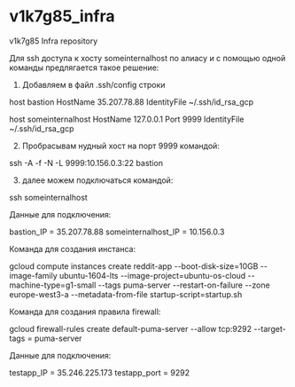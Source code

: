 # v1k7g85_infra
v1k7g85 Infra repository

Для ssh доступа к хосту someinternalhost по алиасу и с помощью одной команды предлягается такое решение:

1. Добавляем в файл .ssh/config строки

host bastion
 HostName 35.207.78.88
 IdentityFile ~/.ssh/id_rsa_gcp

host someinternalhost
 HostName 127.0.0.1
 Port 9999
 IdentityFile ~/.ssh/id_rsa_gcp

2. Пробрасывам нудный хост на порт 9999 командой:

ssh -A -f -N -L 9999:10.156.0.3:22 bastion

3. далее можем подключаться командой:

ssh someinternalhost


Данные для подключения:

bastion_IP = 35.207.78.88
someinternalhost_IP = 10.156.0.3

Команда для создания инстанса:

gcloud compute instances create reddit-app --boot-disk-size=10GB --image-family ubuntu-1604-lts --image-project=ubuntu-os-cloud --machine-type=g1-small --tags puma-server --restart-on-failure --zone europe-west3-a --metadata-from-file startup-script=startup.sh

Команда для создания правила firewall:

gcloud firewall-rules create default-puma-server --allow tcp:9292 --target-tags = puma-server

Данные для подключения:

testapp_IP = 35.246.225.173
testapp_port = 9292


